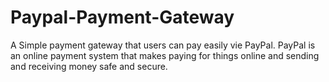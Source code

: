 # Paypal-Payment-Gateway
A Simple payment gateway that users can pay easily vie PayPal. PayPal is an online payment system that makes paying for things online and sending and receiving money safe and secure.
